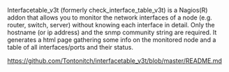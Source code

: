 Interfacetable_v3t (formerly check_interface_table_v3t) is a Nagios(R) addon that allows you to monitor the network interfaces of a node (e.g. router, switch, server) without knowing each interface in detail. Only the hostname (or ip address) and the snmp community string are required. It generates a html page gathering some info on the monitored node and a table of all interfaces/ports and their status.

https://github.com/Tontonitch/interfacetable_v3t/blob/master/README.md
